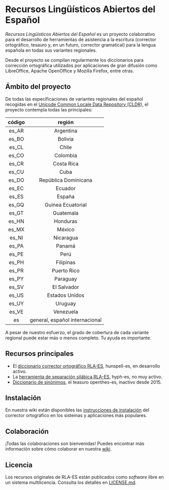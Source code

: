 # Recursos Lingüísticos Abiertos del Español

_Recursos Lingüísticos Abiertos del Español_ es un proyecto colaborativo para el desarrollo de herramientas de asistencia a la escritura (corrector ortográfico, tesauro y, en un futuro, corrector gramatical) para la lengua española en todas sus variantes regionales.

Desde el proyecto se compilan regularmente los diccionarios para corrección ortográfica utilizados por aplicaciones de gran difusión como LibreOffice, Apache OpenOffice y Mozilla Firefox, entre otras.

## Ámbito del proyecto

De todas las especificaciones de variantes regionales del español recogidas en el  [Unicode Common Locale Data Repository (CLDR)](http://cldr.unicode.org/), el proyecto contempla todas las principales:

| código | región  |
|:----:|:---:|
| es_AR | Argentina |
| es_BO | Bolivia |
| es_CL | Chile |
| es_CO | Colombia |
| es_CR | Costa Rica|
| es_CU | Cuba |
| es_DO | República Dominicana |
| es_EC | Ecuador |
| es_ES | España |
| es_GQ | Guinea Ecuatorial |
| es_GT | Guatemala |  
| es_HN | Honduras |
| es_MX | México |
| es_NI | Nicaragua |  
| es_PA | Panamá |
| es_PE | Perú |
| es_PH | Filipinas |  
| es_PR | Puerto Rico |  
| es_PY | Paraguay |
| es_SV | El Salvador |  
| es_US | Estados Unidos |
| es_UY | Uruguay |
| es_VE | Venezuela |
| es |  general, español internacional |

A pesar de nuestro esfuerzo, el grado de cobertura de cada variante regional puede estar más o menos completo. Tu ayuda es importante.

## Recursos principales

- El [diccionario corrector ortográfico RLA-ES](https://github.com/sbosio/rla-es/tree/master/ortograf), hunspell-es, en desarrollo activo.
- La [herramienta de separación silábica RLA-ES](https://github.com/sbosio/rla-es/tree/master/separacion), hyph-es, no muy activo.
- [Diccionario de sinónimos](https://github.com/sbosio/rla-es/tree/master/sinonimos), el teasuro openthes-es, inactivo desde 2015.

## Instalación

En nuestra wiki están disponibles las [instrucciones de instalación](https://github.com/sbosio/rla-es/wiki/C%C3%B3mo-instalar-el-diccionario-corrector-ortogr%C3%A1fico) del corrector ortográfico en los sistemas y aplicaciones más populares.

## Colaboración

¡Todas las colaboraciones son bienvenidas!
Puedes encontrar más información sobre cómo colaborar en nuestra [wiki](https://github.com/sbosio/rla-es/wiki).

## Licencia

Los recursos originales de RLA-ES están publicados como _software_ libre en un sistema multilicencia. Consulta los detalles en [LICENSE.md](LICENSE.md).
